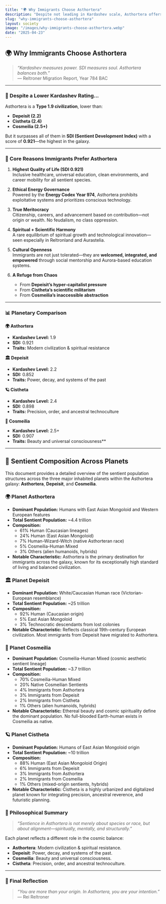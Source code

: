 ```yaml
---
title: "🌍 Why Immigrants Choose Asthortera"
description: "Despite not leading in Kardashev scale, Asthortera offers the galaxy’s most balanced civilization—where SDI, spirit, and sentient dignity converge."
slug: "why-immigrants-choose-asthortera"
layout: society
image: "/images/why-immigrants-choose-asthortera.webp"
date: "2025-04-23"
---
```


## 🌍 Why Immigrants Choose Asthortera

> *“Kardashev measures power. SDI measures soul. Asthortera balances both.”*\
> — Reltroner Migration Report, Year 784 BAC

---

### 🔹 Despite a Lower Kardashev Rating…

Asthortera is a **Type 1.9 civilization**, lower than:

- **Depeisit (2.2)**
- **Cistheta (2.4)**
- **Cosmeilia (2.5+)**

But it surpasses all of them in **SDI (Sentient Development Index)** with a score of **0.921**—the highest in the galaxy.

---

### 🔸 Core Reasons Immigrants Prefer Asthortera

1. **Highest Quality of Life (SDI 0.921)**\
   Inclusive healthcare, universal education, clean environments, and career mobility for all sentient species.

2. **Ethical Energy Governance**\
   Powered by the **Energy Codex Year 974**, Asthortera prohibits exploitative systems and prioritizes conscious technology.

3. **True Meritocracy**\
   Citizenship, careers, and advancement based on contribution—not origin or wealth. No feudalism, no class oppression.

4. **Spiritual + Scientific Harmony**\
   A rare equilibrium of spiritual growth and technological innovation—seen especially in Reltronland and Aurastelia.

5. **Cultural Openness**\
   Immigrants are not just tolerated—they are **welcomed, integrated, and empowered** through social mentorship and Aurora-based education systems.

6. **A Refuge from Chaos**

   - From **Depeisit’s hyper-capitalist pressure**
   - From **Cistheta’s scientific militarism**
   - From **Cosmeilia’s inaccessible abstraction**

---

### 📊 Planetary Comparison

**🌍 Asthortera**  
- **Kardashev Level:** 1.9  
- **SDI:** 0.921  
- **Traits:** Modern civilization & spiritual resistance  

**🏛️ Depeisit**  
- **Kardashev Level:** 2.2  
- **SDI:** 0.852  
- **Traits:** Power, decay, and systems of the past  

**🪐 Cistheta**  
- **Kardashev Level:** 2.4  
- **SDI:** 0.898  
- **Traits:** Precision, order, and ancestral technoculture  

**🌠 Cosmeilia**  
- **Kardashev Level:** 2.5+  
- **SDI:** 0.907  
- **Traits:** Beauty and universal consciousness**  

---

## 🌌 Sentient Composition Across Planets

This document provides a detailed overview of the sentient population structures across the three major inhabited planets within the Asthortera galaxy: **Asthortera**, **Depeisit**, and **Cosmeilia**.

### 🌍 Planet Asthortera

- **Dominant Population:** Humans with East Asian Mongoloid and Western European features
- **Total Sentient Population:** \~4.4 trillion
- **Composition:**
  - 61% Human (Caucasian lineages)
  - 24% Human (East Asian Mongoloid)
  - 7% Human-Wizard-Witch (native Asthorteran race)
  - 5% Cosmeilia-Human Mixed
  - 3% Others (alien humanoids, hybrids)
- **Notable Characteristic:** Asthortera is the primary destination for immigrants across the galaxy, known for its exceptionally high standard of living and balanced civilization.

### 🏛️ Planet Depeisit

- **Dominant Population:** White/Caucasian Human race (Victorian-European resemblance)
- **Total Sentient Population:** \~25 trillion
- **Composition:**
  - 92% Human (Caucasian origin)
  - 5% East Asian Mongoloid
  - 3% Technocratic descendants from lost colonies
- **Notable Characteristic:** Reflects classical 19th-century European civilization. Most immigrants from Depeisit have migrated to Asthortera.

### 🌠 Planet Cosmeilia

- **Dominant Population:** Cosmeilia-Human Mixed (cosmic aesthetic sentient lineage)
- **Total Sentient Population:** \~3.7 trillion
- **Composition:**
  - 70% Cosmeilia-Human Mixed
  - 20% Native Cosmeilian Sentients
  - 4% Immigrants from Asthortera
  - 3% Immigrants from Depeisit
  - 2% Immigrants from Cistheta
  - 1% Others (alien humanoids, hybrids)
- **Notable Characteristic:** Ethereal beauty and cosmic spirituality define the dominant population. No full-blooded Earth-human exists in Cosmeilia as native.

### 🪐 Planet Cistheta

- **Dominant Population:** Humans of East Asian Mongoloid origin
- **Total Sentient Population:** \~10 trillion
- **Composition:**
  - 88% Human (East Asian Mongoloid Origin)
  - 6% Immigrants from Depeisit
  - 3% Immigrants from Asthortera
  - 2% Immigrants from Cosmeilia
  - 1% Others (mixed-origin sentients, hybrids)
- **Notable Characteristic:** Cistheta is a highly urbanized and digitalized planet known for integrating precision, ancestral reverence, and futuristic planning.

### 🧠 Philosophical Summary

> *“Sentience in Asthortera is not merely about species or race, but about alignment—spiritually, mentally, and structurally.”*

Each planet reflects a different role in the cosmic balance:

- **Asthortera**: Modern civilization & spiritual resistance.
- **Depeisit**: Power, decay, and systems of the past.
- **Cosmeilia**: Beauty and universal consciousness.
- **Cistheta**: Precision, order, and ancestral technoculture.

---

### 🌠 Final Reflection

> *“You are more than your origin. In Asthortera, you are your intention.”*\
> — Rei Reltroner

